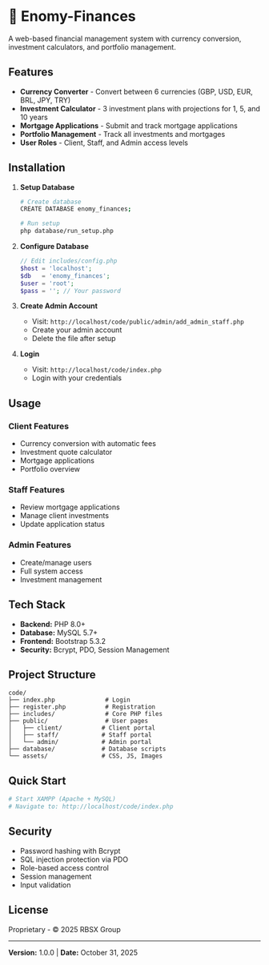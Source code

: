 # 🏦 Enomy-Finances

A web-based financial management system with currency conversion, investment calculators, and portfolio management.

## Features

- **Currency Converter** - Convert between 6 currencies (GBP, USD, EUR, BRL, JPY, TRY)
- **Investment Calculator** - 3 investment plans with projections for 1, 5, and 10 years
- **Mortgage Applications** - Submit and track mortgage applications
- **Portfolio Management** - Track all investments and mortgages
- **User Roles** - Client, Staff, and Admin access levels

## Installation

1. **Setup Database**
   ```bash
   # Create database
   CREATE DATABASE enomy_finances;
   
   # Run setup
   php database/run_setup.php
   ```

2. **Configure Database**
   ```php
   // Edit includes/config.php
   $host = 'localhost';
   $db   = 'enomy_finances';
   $user = 'root';
   $pass = ''; // Your password
   ```

3. **Create Admin Account**
   - Visit: `http://localhost/code/public/admin/add_admin_staff.php`
   - Create your admin account
   - Delete the file after setup

4. **Login**
   - Visit: `http://localhost/code/index.php`
   - Login with your credentials

## Usage

### Client Features
- Currency conversion with automatic fees
- Investment quote calculator
- Mortgage applications
- Portfolio overview

### Staff Features
- Review mortgage applications
- Manage client investments
- Update application status

### Admin Features
- Create/manage users
- Full system access
- Investment management

## Tech Stack

- **Backend:** PHP 8.0+
- **Database:** MySQL 5.7+
- **Frontend:** Bootstrap 5.3.2
- **Security:** Bcrypt, PDO, Session Management

## Project Structure

```
code/
├── index.php              # Login
├── register.php           # Registration
├── includes/              # Core PHP files
├── public/                # User pages
│   ├── client/           # Client portal
│   ├── staff/            # Staff portal
│   └── admin/            # Admin portal
├── database/             # Database scripts
└── assets/               # CSS, JS, Images
```

## Quick Start

```bash
# Start XAMPP (Apache + MySQL)
# Navigate to: http://localhost/code/index.php
```

## Security

- Password hashing with Bcrypt
- SQL injection protection via PDO
- Role-based access control
- Session management
- Input validation

## License

Proprietary - © 2025 RBSX Group

---

**Version:** 1.0.0 | **Date:** October 31, 2025
